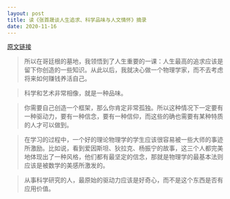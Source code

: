 ```yaml
---
layout: post
title: 读《张首晟谈人生追求、科学品味与人文情怀》摘录
date: 2020-11-16
---
```


[原文链接](http://news.sciencenet.cn/sbhtmlnews/2018/12/341620.shtm)

> 所以在哥廷根的墓地，我领悟到了人生重要的一课：人生最高的追求应该是留下你创造的一些知识。从此以后，我就决心做一个物理学家，而不去考虑将来如何赚钱养活自己。

> 科学和艺术非常相像，就是一种品味。

> 你需要自己创造一个框架，那么你肯定非常孤独。所以这种情况下一定要有一种驱动力，要有一种信念，要有一种信仰，而这些的确也需要有某种特质的人才可以做到。

> 在学习的过程中，一个好的理论物理学的学生应该很容易被一些大师的事迹所激励。比如说，看到爱因斯坦、狄拉克、杨振宁的故事，这三个人都完美地体现出了一种风格，他们都有最坚定的信念，那就是物理学的最基本法则应该是被数学的美感所激发的。

> 从事科学研究的人，最原始的驱动力应该是好奇心，而不是这个东西是否有应用价值。

